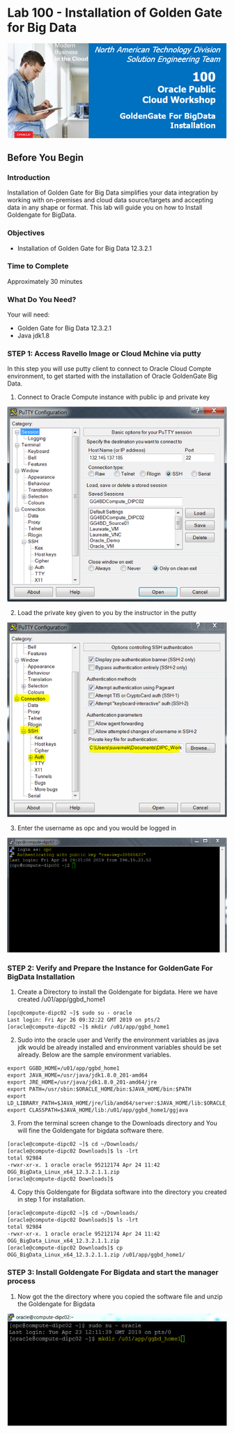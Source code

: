 # Lab 100 -  Installation of Golden Gate for Big Data

![](images/100/image100_0.png)

## Before You Begin

### Introduction
Installation of Golden Gate for Big Data simplifies your data integration by working with on-premises and cloud data source/targets and accepting data in any shape or format. This lab will guide you on how to Install Goldengate for BigData.

### Objectives
- Installation of Golden Gate for Big Data 12.3.2.1

### Time to Complete
Approximately 30 minutes

### What Do You Need?
Your will need:
- Golden Gate for Big Data 12.3.2.1
- Java jdk1.8

### STEP 1: Access Ravello Image or Cloud Mchine via putty

In this step you will use putty client to connect to Oracle Cloud Compte environment, to get started with the installation of Oracle GoldenGate Big Data.

1. Connect to Oracle Compute instance with public ip and private key

![](images/100/image100_1.png)

2. Load the private key given to you by the instructor in the putty 

![](images/100/image100_2.png)

3. Enter the username as opc and you would be logged in

![](images/100/image100_3.png)


### STEP 2: Verify and Prepare the Instance for GoldenGate For BigData Installation

1. Create a Directory to install the Goldengate for bigdata. Here we have created /u01/app/ggbd_home1

```
[opc@compute-dipc02 ~]$ sudo su - oracle
Last login: Fri Apr 26 09:32:22 GMT 2019 on pts/2
[oracle@compute-dipc02 ~]$ mkdir /u01/app/ggbd_home1
```

2. Sudo into the oracle user and Verify the environment variables as java jdk would be already installed and environment variables should be set already. Below are the sample environment variables.

```
export GGBD_HOME=/u01/app/ggbd_home1
export JAVA_HOME=/usr/java/jdk1.8.0_201-amd64
export JRE_HOME=/usr/java/jdk1.8.0_201-amd64/jre
export PATH=/usr/sbin:$ORACLE_HOME/bin:$JAVA_HOME/bin:$PATH
export LD_LIBRARY_PATH=$JAVA_HOME/jre/lib/amd64/server:$JAVA_HOME/lib:$ORACLE_HOME/lib
export CLASSPATH=$JAVA_HOME/lib:/u01/app/ggbd_home1/ggjava
```

3. From the terminal screen change to the Downloads directory and You will fine the Goldengate for bigdata software there.

```
[oracle@compute-dipc02 ~]$ cd ~/Downloads/
[oracle@compute-dipc02 Downloads]$ ls -lrt
total 92984
-rwxr-xr-x. 1 oracle oracle 95212174 Apr 24 11:42 OGG_BigData_Linux_x64_12.3.2.1.1.zip
[oracle@compute-dipc02 Downloads]$

```

4. Copy this Goldengate for Bigdata software into the directory you created in step 1 for installation.

```
[oracle@compute-dipc02 ~]$ cd ~/Downloads/
[oracle@compute-dipc02 Downloads]$ ls -lrt
total 92984
-rwxr-xr-x. 1 oracle oracle 95212174 Apr 24 11:42 OGG_BigData_Linux_x64_12.3.2.1.1.zip
[oracle@compute-dipc02 Downloads]$ cp OGG_BigData_Linux_x64_12.3.2.1.1.zip /u01/app/ggbd_home1/
```

### STEP 3: Install Goldengate For Bigdata and start the manager process

1. Now got the the directory where you copied the software file and unzip the Goldengate for Bigdata

![](images/100/image100_4.png)